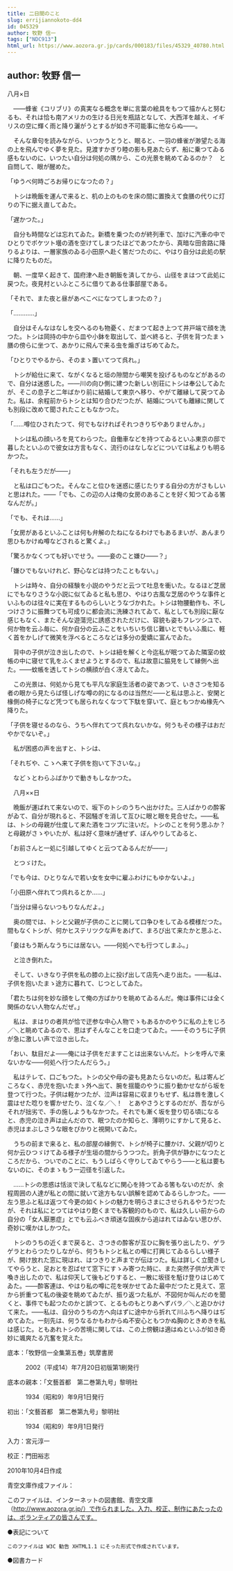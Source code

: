 ```yaml
---
title: 二日間のこと
slug: errijiannokoto-dd4
id: 045329
author: 牧野 信一
tags: ["NDC913"]
html_url: https://www.aozora.gr.jp/cards/000183/files/45329_40780.html
---
```


## author: 牧野 信一

八月×日

　――蜂雀《コリブリ》の真実なる概念を単に言葉の絵具をもつて描かんと努むるも、それは恰も南アメリカの生ける日光を瓶詰となして、大西洋を越え、イギリスの空に輝く雨と降り灑がうとするが如き不可能事に他ならぬ――。

　そんな章句を読みながら、いつかうとうと、眠ると、一羽の蜂雀が渺望たる海の上を飛んでゆく夢を見た。見渡すかぎり睦の影も見あたらず、船に乗つてゐる感もないのに、いつたい自分は何処の隅から、この光景を眺めてゐるのか？　と自問して、眼が醒めた。

「ゆうべ何時ごろお帰りになつたの？」

　トシは晩飯を運んで来ると、机の上のものを床の間に置換えて食膳の代りに灯りの下に据え直してゐた。

「遅かつた。」

　自分も時間などは忘れてゐた。新橋を乗つたのが終列車で、加けに汽車の中でひとりでポケツト壜の酒を空けてしまつたほどであつたから、真暗な田舎路に降りるよりは、一層家族のゐる小田原へ赴く筈だつたのに、やはり自分は此処の駅に降りたものだ。

　朝、一度早く起きて、国府津へ赴き朝飯を済してから、山径をまはつて此処に戻つた。夜見村といふところに借りてある仕事部屋である。

「それで、また夜と昼があべこべになつてしまつたの？」

「…………」

　自分はそんなはなしを交へるのも物憂く、だまつて起き上つて井戸端で顔を洗つた。トシは岡持の中から皿や小鉢を取出して、並べ終ると、子供を背つたまゝ膳の傍らに坐つて、あかりに飛んで来る虫を煽ぎはぢめてゐた。

「ひとりでやるから、そのまゝ置いてつて呉れ。」

　トシが給仕に来て、ながくなると垣の隙間から嘲笑を投げるものなどがあるので、自分は迷惑した。――川の向ひ側に建つた新しい別荘にトシは奉公してゐたが、そこの息子と二年ばかり前に結婚して東京へ移り、やがて離縁して戻つてゐた。私は、余程前からトシとは知り合ひだつたが、結婚についても離縁に関しても別段に改めて聞されたこともなかつた。

「……噂位ひされたつて、何でもなければそれつきりぢやありませんか。」

　トシは私の顔いろを見てわらつた。自働車などを持つてゐるといふ東京の邸で暮したといふので彼女は方言もなく、流行のはなしなどについては私よりも明るかつた。

「それも左うだが――」

　と私は口ごもつた。そんなこと位ひを迷惑に感じたりする自分の方がさもしいと思はれた。――「でも、この辺の人は俺の女房のあることを好く知つてゐる筈なんだが。」

「でも、それは……」

「女房があるといふことは何も弁解のたねになるわけでもあるまいが、あんまり思ひもかけぬ噂などされると驚くよ。」

「驚ろかなくつても好いでせう。――妾のこと嫌ひ――？」

「嫌ひでもないけれど、野心などは持つたこともない。」

　トシは時々、自分の経験を小説のやうだと云つて吐息を衝いた。なるほど芝居にでもなりさうな小説に似てゐると私も思ひ、やはり古風な芝居のやうな事件といふものは往々に実在するものらしいとうなづかれた。トシは物腰動作も、不しつけさうに振舞つても可成りに都会流に洗練されてゐて、私としても別段に厭な感じもなく、またそんな遊蕩児に誘惑されただけに、容貌も姿もフレツシユで、何か物を云ふ毎に、何か自分の云ふことをいちいち信じ難いとでもいふ風に、軽く首をかしげて微笑を浮べるところなどは多分の愛嬌に富んでゐた。

　背中の子供が泣き出したので、トシは紐を解くと今迄私が眠つてゐた隣室の蚊帳の中に寝せて乳をふくませようとするので、私は故意に脇見をして縁側へ出た。――蚊帳を透してトシの横顔が白く冴えてゐた。

　この光景は、何処から見ても平凡な家庭生活者の姿であつて、いきさつを知る者の眼から見たらば怪しげな噂の的になるのは当然だ――と私は思ふと、安閑と椽側の椅子になど凭つても居られなくなつて下駄を穿いて、庭ともつかぬ椽先へ降りた。

「子供を寝せるのなら、うちへ伴れてつて呉れないかな。何うもその様子はおだやかでないぞ。」

　私が困惑の声を出すと、トシは、

「それぢや、こゝへ来て子供を抱いて下さいな。」

　などゝとわらふばかりで動きもしなかつた。



　八月××日

　晩飯が運ばれて来ないので、坂下のトシのうちへ出かけた。三人ばかりの酔客がゐて、自分が現れると、不図騒ぎを消して互ひに眼と眼を見合せた。――私は、トシの母親が仕度して来た酒をコツプに注いだ。トシのことを何う思ふか？　と母親がさゝやいたが、私は好く意味が通ぜず、ぼんやりしてゐると、

「お前さんと一処に引越してゆくと云つてゐるんだが――」

　とつゞけた。

「でも今は、ひとりなんで若い女を女中に雇ふわけにもゆかないよ。」

「小田原へ伴れてつ呉れるとか……」

「当分は帰らないつもりなんだよ。」

　奥の間では、トシと父親が子供のことに関して口争ひをしてゐる模様だつた。間もなくトシが、何かヒステリツクな声をあげて、まろび出て来たかと思ふと、

「妾はもう斯んなうちには居ない。――何処へでも行つてしまふ。」

　と泣き倒れた。

　そして、いきなり子供を私の膝の上に投げ出して店先へ走り出た。――私は、子供を抱いたまゝ途方に暮れて、じつとしてゐた。

「君たちは何を妙な顔をして俺の方ばかりを眺めてゐるんだ。俺は事件には全く関係のない人物なんだぜ。」

　私は、まはりの者共が恰で迂参な中心人物でゝもあるかのやうに私の上をじろ／＼と眺めてゐるので、思はずそんなことを口走つてゐた。――そのうちに子供が急に激しい声で泣き出した。

「おい、駄目だよ――俺には子供をだますことは出来ないんだ。トシを呼んで来ないかな――何処へ行つたんだらう。」

　私はテレて、口ごもつた。トシの父や母の姿も見あたらないのだ。私は寄んどころなく、赤児を抱いたまゝ外へ出て、腕を揺籠のやうに振り動かせながら坂を登つて行つた。子供は軽かつたが、泣声は容易に収まりもせず、私は唇を激しく震はせた唸りを響かせたり、泣くな／＼！　とあやさうとするのだが、吾ながらそれが拙劣で、手の施しようもなかつた。それでも漸く坂を登り切る頃になると、赤児の泣き声は止んだので、眠つたのか知らと、薄明りにすかして見ると、赤児はまぶしさうな眼をぴかりと視開いてゐた。

　うちの前まで来ると、私の部屋の縁側で、トシが椅子に腰かけ、父親が切りと何か云ひつゞけてゐる様子が生垣の間からうつつた。折角子供が静かになつたところだから、ついでのことに、もうしばらく守りしてゐてやらう――と私は要もないのに、そのまゝもう一辺径を引返した。

　……トシの思惑は恬淡で決して私などに関心を持つてゐる筈もないのだが、余程周囲の人達が私との間に就いて途方もない誤解を認めてゐるらしかつた。――左う思ふと私は返つて今更の如くトシの魅力を明らさまにさせられるやうだつたが、それは私にとつてはやはり飽くまでも客観的のもので、私は久しい前からの自分の「女人厭悪症」とでも云ふべき頑迷な固疾から追はれてはゐない思ひが、奇妙に嘆かはしかつた。

　トシのうちの近くまで戻ると、さつきの酔客が互ひに胸を張り出したり、ゲラゲラとわらつたりしながら、何うもトシと私との噂に打興じてゐるらしい様子が、開け放れた窓に現はれ、はつきりと声までが伝はつた。私は詳しく立聞きしてやらうと、足おとを忍ばせて窓下にすゝみ寄つた時に、また突然子供が大声で喚き出したので、私は仰天して後もどりすると、一散に坂径を駈け登りはじめてゐた。――酔客連は、やはり私の噂に花を咲かせてゐた最中だつたと見えて、窓から折重つて私の後姿を眺めてゐたが、振り返つた私が、不図何か叫んだのを聞くと、事件でも起つたのかと誤つて、とるものもとりあへずバラ／＼と追ひかけて来た。――私は、自分のうちの方へ向はずに途中から折れて川ふちへ降りはぢめてゐた。一刻先は、何うなるかもわからぬ不安心ともつかぬ胸のときめきを私は感じた。ともあれトシの苦境に関しては、この上傍観は適はぬといふが如き奇妙に颯爽たる亢奮を覚えた。













底本：「牧野信一全集第五巻」筑摩書房

　　　2002（平成14）年7月20日初版第1刷発行

底本の親本：「文藝首都　第二巻第九号」黎明社

　　　1934（昭和9）年9月1日発行

初出：「文藝首都　第二巻第九号」黎明社

　　　1934（昭和9）年9月1日発行

入力：宮元淳一

校正：門田裕志

2010年10月4日作成

青空文庫作成ファイル：

このファイルは、インターネットの図書館、青空文庫（http://www.aozora.gr.jp/）で作られました。入力、校正、制作にあたったのは、ボランティアの皆さんです。











●表記について


	このファイルは W3C 勧告 XHTML1.1 にそった形式で作成されています。







●図書カード